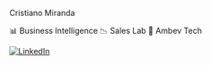 Cristiano Miranda

📊 Business Intelligence
📉 Sales Lab
🍻 Ambev Tech

<div>
  <a href="https://www.linkedin.com/in/cristianoandremiranda" target="_blank">
    <img src="https://img.shields.io/badge/-LinkedIn-%230077B5?style=for-the-badge&logo=linkedin&logoColor=white" alt="LinkedIn">
  </a>
</div>

